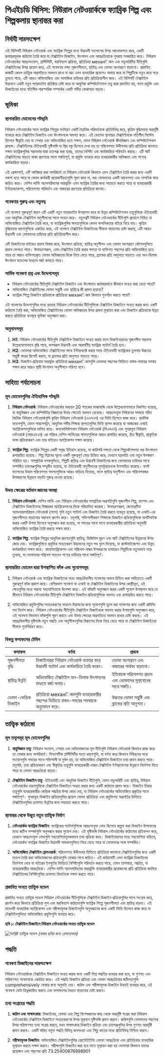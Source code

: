 # পিএইচডি থিসিস: নিউরাল নেটওয়ার্ককে ফ্যাব্রিক শিল্প এবং শিল্পকলায় স্থানান্তর করা

## নির্বাহী সারসংক্ষেপ

এই থিসিসটি নিউরাল নেটওয়ার্ক এবং ফ্যাব্রিক শিল্পের মধ্যে উদ্ভাবনী সংযোগের উপর আলোকপাত করে, একটি রূপান্তরমূলক কাঠামো তৈরি করে যা টেক্সটাইল ডিজাইন, উৎপাদন এবং আন্তঃক্রিয়াকে পুনরায় সংজ্ঞায়িত করে। নিউরাল নেটওয়ার্কের আন্তঃসংযোগ, প্লাস্টিসিটি, স্তরবিন্যাস প্রক্রিয়া, প্রতিক্রিয়া механিজম এবং মডুলারিটির নীতিগুলি টেক্সটাইলের উপর প্রয়োগ করে, এই গবেষণার লক্ষ্য সৃজনশীলতা, স্থায়িত্ব এবং ভোক্তা অংশগ্রহণ বাড়ানো। প্রস্তাবিত কাজটি কেবল তাত্ত্বিক অগ্রগতিতে অবদান রাখে না বরং এমন ব্যবহারিক প্রয়োগও অফার করে যা শিল্পটিকে নতুন করে গড়ে তুলতে পারে, এটি আরও অভিযোজিত এবং সামাজিক চাহিদার প্রতি প্রতিক্রিয়াশীল করে। এই থিসিসটি টেক্সটাইল উদ্ভাবনে একটি নতুন প্যারাডাইম প্রতিষ্ঠার চেষ্টা করে যা আধুনিক কম্পিউটেশনাল তত্ত্ব দ্বারা প্রভাবিত হয়, ফলে প্রযুক্তি এবং ডিজাইনের মধ্যে গতিশীল পারস্পরিক সম্পর্কের একটি গভীর বোঝাপড়া বাড়ায়।

## ভূমিকা

### স্থানান্তরিত ডোমেনের পটভূমি

নিউরাল নেটওয়ার্কের সাথে ফ্যাব্রিক শিল্পের সংমিশ্রণ একটি বৈপ্লবিক পরিবর্তনকে প্রতিনিধিত্ব করে, কৃত্রিম বুদ্ধিমত্তার অন্তর্দৃষ্টি ব্যবহার করে টেক্সটাইল ডিজাইন এবং উৎপাদনকে অবগত করে। এই ডোমেন স্থানান্তর টেক্সটাইলকে গতিশীল সিস্টেম হিসেবে স্বীকৃতি দেয় যা শেখার এবং অভিযোজিত হতে সক্ষম, যেমন নিউরাল নেটওয়ার্ক জীববিজ্ঞান এবং কম্পিউটেশনাল প্রসঙ্গে। টেক্সটাইলের ঐতিহ্যবাহী দৃষ্টিভঙ্গি যা স্থির বস্তু হিসেবে দেখা হয় তা পরিবেশগত উদ্দীপনার প্রতি প্রতিক্রিয়া জানাতে সক্ষম ফ্যাব্রিকগুলির সম্ভাবনার দ্বারা চ্যালেঞ্জ করা হচ্ছে, তাদের বৈশিষ্ট্য এবং কার্যকারিতা পরিবর্তন করছে। এটি স্মার্ট টেক্সটাইলের বাড়তে থাকা প্রবণতার সাথে সঙ্গতিপূর্ণ, যা প্রযুক্তি ব্যবহার করে ব্যবহারকারীর অভিজ্ঞতা এবং পণ্যের কার্যকারিতা বাড়ায়।

এই প্রেক্ষাপটে, এটি আবিষ্কার করা অপরিহার্য যে নিউরাল নেটওয়ার্ক কিভাবে এমন টেক্সটাইল তৈরি করার জন্য একটি নকশা হতে পারে যা কেবল কার্যকরী প্রয়োজনীয়তাগুলি পূরণ করে না, বরং ভোক্তাদের একটি আবেগগত এবং নান্দনিক স্তরে জড়িত করে। মেশিন লার্নিং অ্যালগরিদমের অন্তর্ভুক্তি এমন ফ্যাব্রিক তৈরির জন্য সহায়তা করতে পারে যা ব্যবহারকারী ইন্টারঅ্যাকশন, পরিবেশগত পরিবর্তন এবং বাজারের প্রবণতার প্রতিক্রিয়া জানায়।

### গবেষণার গুরুত্ব এবং নতুনত্ব

এই গবেষণা গুরুত্বপূর্ণ কারণ এটি একটি নতুন প্যারাডাইম উপস্থাপন করে যা উন্নত কম্পিউটেশনাল তত্ত্বগুলিকে ঐতিহ্যবাহী এবং আধুনিক টেক্সটাইল অনুশীলনের সাথে সংহত করে। নতুনত্বটি নিউরাল নেটওয়ার্কের নীতিগুলি প্রয়োগে নিহিত যা অভিযোজিত টেক্সটাইল তৈরি করে, যা ফ্যাব্রিকগুলির ক্ষমতাগুলিকে কেবল নান্দনিকতার বাইরে নিয়ে যায়। কৃত্রিম বুদ্ধিমত্তার ধারণাগুলিকে একত্রিত করে, এই গবেষণা টেক্সটাইল ডিজাইনের সীমানা বাড়ানোর চেষ্টা করছে, এটি আরও উদ্ভাবনী এবং ভোক্তাদের চাহিদার প্রতি প্রতিক্রিয়াশীল করে।

এটি ডিজাইনের বাইরেও প্রভাব বিস্তার করে, উৎপাদন প্রক্রিয়া, স্থায়িত্ব অনুশীলন এবং ভোক্তা অংশগ্রহণ কৌশলগুলিতে প্রভাব ফেলতে পারে। উদাহরণস্বরূপ, এমন টেক্সটাইল তৈরি করার ক্ষমতা যা ব্যক্তিগত পছন্দের প্রতি অভিযোজিত হতে পারে তা আরও ব্যক্তিগতকৃত ভোক্তা অভিজ্ঞতার দিকে নিয়ে যেতে পারে, ব্র্যান্ডের প্রতি আনুগত্য বাড়াতে এবং অন-ডিমান্ড উৎপাদন মডেলের মাধ্যমে বর্জ্য কমাতে পারে।

### সার্বিক গবেষণা প্রশ্ন এবং উদ্দেশ্যসমূহ

- নিউরাল নেটওয়ার্কের নীতিগুলি টেক্সটাইল ডিজাইন এবং উৎপাদনে কার্যকরভাবে কীভাবে সংহত করা যেতে পারে?
- অভিযোজিত টেক্সটাইলের ভোক্তা সন্তুষ্টি এবং স্থায়িত্বে কী প্রভাব রয়েছে?
- ফ্যাব্রিক শিল্পে ডিজাইন প্রক্রিয়াকে প্রতিক্রিয়া механিজম কিভাবে পুনর্গঠন করতে পারে?

এই গবেষণার উদ্দেশ্যগুলির মধ্যে রয়েছে নিউরাল নেটওয়ার্কের নীতিগুলিকে টেক্সটাইল ডিজাইনে সংহত করার জন্য একটি কাঠামো তৈরি করা, অভিযোজিত টেক্সটাইলের ভোক্তা অভিজ্ঞতার উপর প্রভাব মূল্যায়ন করা এবং ডিজাইন প্রক্রিয়াকে উন্নত করতে প্রতিক্রিয়া ব্যবস্থার ভূমিকা অনুসন্ধান করা।

### অনুমানসমূহ

1. **H1**: নিউরাল নেটওয়ার্কের নীতিগুলি টেক্সটাইল ডিজাইনে সংহত করার ফলে ডিজাইনারদের সৃজনশীল সম্ভাবনা উল্লেখযোগ্যভাবে বৃদ্ধি পাবে, ফলস্বরূপ উদ্ভাবনী এবং আকর্ষণীয় ফ্যাব্রিক প্যাটার্ন তৈরি হবে।
2. **H2**: ভোক্তারা অভিযোজিত টেক্সটাইলের সাথে ইন্টারঅ্যাক্ট করার সময় ঐতিহ্যবাহী ফ্যাব্রিকের তুলনায় উচ্চতর সন্তুষ্টি স্তরের রিপোর্ট করবে, যা ব্র্যান্ডের প্রতি আনুগত্য বাড়াতে পারে।
3. **H3**: ডিজাইন প্রক্রিয়ায় অন্তর্ভুক্ত প্রতিক্রিয়া механিজমগুলি ভোক্তার পছন্দের ভিত্তিতে বাস্তব-সময়ের সমন্বয় সক্ষম করে আরও স্থায়ী উৎপাদন অনুশীলনে পরিণত হবে।

## সাহিত্য পর্যালোচনা

### মূল ডোমেনগুলির ঐতিহাসিক পটভূমি

1. **নিউরাল নেটওয়ার্ক**: নিউরাল নেটওয়ার্কের অধ্যয়ন 20 শতকের মাঝামাঝি থেকে উল্লেখযোগ্যভাবে বিকশিত হয়েছে, যা স্নায়ুবিজ্ঞান এবং কম্পিউটার বিজ্ঞানের উভয় ক্ষেত্রেই অবদান রেখেছে। আন্তঃসংযুক্ত নিউরনের সমন্বয়ে গঠিত জৈবিক নিউরাল নেটওয়ার্কগুলি কৃত্রিম নিউরাল নেটওয়ার্ক (এএনএন) এর ভিত্তি হিসেবে কাজ করে। প্রথমিক মডেলগুলি, যেমন পারসেপট্রন, আধুনিক গভীর শিক্ষার স্থাপত্যগুলির ভিত্তি স্থাপন করেছে যা আজকের এআই অ্যাপ্লিকেশনগুলিকে চালিত করে। কনভোলিউশনাল নিউরাল নেটওয়ার্ক (সিএনএন) এবং পুনরাবৃত্ত নিউরাল নেটওয়ার্ক (আরএনএন) এর পরিচয় মেশিন লার্নিংয়ের ক্ষমতাগুলিকে আরও প্রসারিত করেছে, চিত্র স্বীকৃতি, প্রাকৃতিক ভাষা প্রক্রিয়াকরণ এবং তার বাইরেও অ্যাপ্লিকেশন সক্ষম করেছে।

2. **ফ্যাব্রিক শিল্প**: ফ্যাব্রিক শিল্পের একটি সমৃদ্ধ ইতিহাস রয়েছে, যা কারিগরি দক্ষতা থেকে শিল্পকৌশলগত ভর উৎপাদনে রূপান্তরিত হয়েছে। শিল্প বিপ্লবের সূচনা একটি গুরুত্বপূর্ণ মোড় চিহ্নিত করে, যেখানে যন্ত্রপাতি এবং নতুন উপকরণ পরিচিত হয়। সাম্প্রতিক দশকগুলিতে, শিল্পটি স্থায়িত্ব এবং উদ্ভাবনী ডিজাইনের জন্য ভোক্তাদের চাহিদার সাথে সম্পর্কিত চ্যালেঞ্জগুলির সম্মুখীন হয়েছে, যা ঐতিহ্যবাহী অনুশীলনের পুনর্মূল্যায়নকে উত্সাহিত করেছে। ফাস্ট ফ্যাশনের উত্থান পরিবেশগত সমস্যাগুলিকে আরও বাড়িয়ে দিয়েছে, ফলে স্থায়িত্ব অনুশীলন এবং পরিবেশবান্ধব উপকরণের উন্নয়নে বাড়তি গুরুত্ব দেওয়া হয়েছে।

### উভয় ক্ষেত্রের বর্তমান জ্ঞানের অবস্থা

1. **নিউরাল নেটওয়ার্ক**: মেশিন লার্নিং এবং নিউরাল নেটওয়ার্কের সাম্প্রতিক অগ্রগতিগুলি সৃজনশীল শিল্প, ফ্যাশন এবং টেক্সটাইল ডিজাইনসহ বিস্ময়কর অ্যাপ্লিকেশনের দিকে পরিচালিত করেছে। উদাহরণস্বরূপ, জেনারেটিভ অ্যাডভারসারিয়াল নেটওয়ার্ক (গ্যান) গুলি নতুন প্যাটার্ন এবং ডিজাইন তৈরি করতে ব্যবহৃত হয়েছে, যা এআই-এর সৃজনশীলতা বাড়ানোর সম্ভাবনা প্রদর্শন করে। তদুপরি, শক্তিশালীকরণ শিক্ষাকে ডিজাইন প্রক্রিয়াগুলিকে অপটিমাইজ করার একটি উপায় হিসেবে অনুসন্ধান করা হয়েছে, যা সময়ের সাথে সাথে ব্যবহারকারীর প্রতিক্রিয়া অনুযায়ী অভিযোজিত ফ্যাব্রিক তৈরি করতে সক্ষম করে।

2. **ফ্যাব্রিক শিল্প**: ফ্যাব্রিক শিল্পের আধুনিক প্রবণতাগুলি স্থায়িত্ব, ডিজিটাল মুদ্রণ এবং স্মার্ট টেক্সটাইলের উন্নয়নের উপর জোর দেয়। ফ্যাব্রিকগুলিতে প্রযুক্তির সংহতকরণ উদ্ভাবনের নতুন পথ খুলে দিয়েছে, যা কাস্টমাইজেশন এবং উন্নত কার্যকারিতা সক্ষম করে। বায়োফ্যাব্রিকেশন এবং পরিবেশ-বান্ধব উপকরণের ব্যবহারও শিল্পটিকে নতুনভাবে গড়ে তুলছে, যা ভোক্তাদের পরিবেশ সচেতন পণ্যের চাহিদার সাথে সঙ্গতিপূর্ণ।

### স্থানান্তরিত ডোমেন দ্বারা উপস্থাপিত ফাঁক এবং সুযোগসমূহ

1. নিউরাল নেটওয়ার্ক এবং ফ্যাব্রিক ডিজাইনের মধ্যে আন্তঃবিভাগীয় গবেষণার অভাব চিহ্নিত করা সাহিত্যতে একটি গুরুত্বপূর্ণ ফাঁক প্রকাশ করে। বেশিরভাগ গবেষণা বা এআই বা টেক্সটাইল ডিজাইনের উপর কেন্দ্রীভূত, এই ক্ষেত্রগুলির মধ্যে সম্ভাব্য সহযোগিতাকে উপেক্ষা করে। এই ফাঁকটি অনুসন্ধান করার একটি সুযোগ উপস্থাপন করে যে কীভাবে নিউরাল নেটওয়ার্কের নীতিগুলি টেক্সটাইল ডিজাইন প্রক্রিয়াগুলিকে অবগত এবং রূপান্তরিত করতে পারে।

2. অভিযোজিত প্রযুক্তিগুলির সংহতকরণের মাধ্যমে উদ্ভাবনের জন্য সুযোগগুলি তুলে ধরা গবেষণার জন্য একটি প্রমিসিং পথ নির্দেশ করে। নিউরাল নেটওয়ার্কের নীতিগুলি টেক্সটাইল ডিজাইনকে অবগত করার উপায়গুলি অনুসন্ধান করে, এই গবেষণা বিদ্যমান ফাঁকগুলি পূরণ করতে এবং উভয় ক্ষেত্রের অগ্রগতিতে অবদান রাখার চেষ্টা করছে। এই আন্তঃবিভাগীয় দৃষ্টিভঙ্গি নতুন পদ্ধতি এবং অনুশীলনগুলির বিকাশের দিকে নিয়ে যেতে পারে যা টেক্সটাইল ডিজাইনের সীমানা পুনর্নির্ধারণ করে।

### বিকল্প ফলাফলের টেবিল

| ফলাফল | বর্ণনা | প্রভাব |
|---------|-------------|--------------|
| সৃজনশীলতা বৃদ্ধি | ডিজাইনাররা নিউরাল নেটওয়ার্ক ব্যবহার করে উদ্ভাবনী প্যাটার্ন এবং কার্যকারিতা তৈরি করেন। | ভোক্তা অংশগ্রহণ এবং বাজারের পার্থক্য বাড়ানো। |
| স্থায়িত্ব উন্নতি | অভিযোজিত টেক্সটাইল অন-ডিমান্ড উৎপাদনের মাধ্যমে বর্জ্য কমায়। | ইতিবাচক পরিবেশগত প্রভাব এবং ভোক্তাদের মূল্যবোধের সাথে সঙ্গতি। |
| ভোক্তা-কেন্দ্রিক ডিজাইন | প্রতিক্রিয়া механিজমগুলি ব্যবহারকারীর পছন্দের ভিত্তিতে বাস্তব-সময়ের সমন্বয়কে অনুমোদন করে। | উচ্চতর ভোক্তা সন্তুষ্টি এবং ব্র্যান্ডের প্রতি আনুগত্য। |

## তাত্ত্বিক কাঠামো

### মূল তত্ত্বসমূহ মূল ডোমেনগুলির

1. **স্নায়ুবিজ্ঞান তত্ত্ব**: নিউরাল সংযোগ, শেখার এবং অভিযোজনের মূল নীতিগুলি নিউরাল নেটওয়ার্ক কিভাবে কাজ করে তা বোঝার জন্য অপরিহার্য। সিন্যাপটিক প্লাস্টিসিটির মতো ধারণাগুলি, যা বর্ণনা করে কিভাবে নিউরনের মধ্যে সংযোগগুলি সময়ের সাথে শক্তিশালী বা দুর্বল হয়, তা অভিযোজিত টেক্সটাইল ডিজাইনে তথ্য প্রদান করতে পারে। তদুপরি, তথ্য প্রক্রিয়াকরণ এবং স্বীকৃতির তত্ত্বগুলি ব্যবহারকারী-বান্ধব টেক্সটাইল ইন্টারফেসের উন্নয়নে নির্দেশনা দিতে পারে যা ভোক্তা আন্তঃক্রিয়া বাড়ায়।

2. **টেক্সটাইল ডিজাইন তত্ত্ব**: ঐতিহ্যবাহী এবং আধুনিক ডিজাইন নীতিগুলি, যেমন মডুলারিটি এবং স্থায়িত্ব, নিউরাল নেটওয়ার্কের ধারণাগুলিকে টেক্সটাইল ডিজাইনে সংহত করার জন্য একটি কাঠামো প্রদান করে। ডিজাইন চিন্তার তত্ত্বগুলি ব্যবহারকারীর কেন্দ্রিক পদ্ধতির উপর জোর দেয়, যা নিউরাল নেটওয়ার্কের অভিযোজিত প্রকৃতির সাথে সঙ্গতিপূর্ণ। পুনরাবৃত্ত ডিজাইন প্রক্রিয়াগুলির প্রয়োগ ভোক্তা প্রতিক্রিয়া এবং প্রযুক্তিগত অগ্রগতির ভিত্তিতে টেক্সটাইলগুলির ক্রমাগত উন্নতির জন্য সহায়তা করতে পারে।

### স্থানান্তর থেকে উদ্ভূত নতুন তাত্ত্বিক নির্মাণ

1. **নেটওয়ার্কড ফ্যাব্রিক ডিজাইন**: ফ্যাব্রিকের প্যাটার্নগুলিকে আন্তঃসংযুক্ত নোড হিসেবে কল্পনা করা ডিজাইন উপাদানের মধ্যে জটিল সম্পর্কগুলি অনুসন্ধান করার সুযোগ দেয়। এই দৃষ্টিভঙ্গি নিউরাল নেটওয়ার্কের কাঠামোর প্রতিফলন করে, যেখানে আন্তঃসংযুক্ত নোডগুলি সহযোগিতামূলকভাবে তথ্য প্রক্রিয়া করে। ডিজাইনারদের মধ্যে সহযোগিতা বাড়িয়ে, নেটওয়ার্কড ফ্যাব্রিক ডিজাইন উদ্ভাবনী সমাধানগুলিতে নিয়ে যেতে পারে যা ভোক্তাদের সঙ্গে সম্পর্কিত।

2. **অভিযোজিত টেক্সটাইল ফ্রেমওয়ার্ক**: পরিবেশগত উদ্দীপনার ভিত্তিতে প্রতিক্রিয়া জানানো টেক্সটাইলগুলির জন্য একটি মডেল তৈরি করা অভিযোজনের প্রক্রিয়াগুলি বোঝার সাথে জড়িত। এই কাঠামোটি এমন ফ্যাব্রিক ডিজাইনের নির্দেশনা দেবে যা বাইরের ইনপুটের ভিত্তিতে বৈশিষ্ট্যগুলি পরিবর্তন করতে পারে, যেমন তাপমাত্রা, আর্দ্রতা, বা ব্যবহারকারীর আন্তঃক্রিয়া। মেশিন লার্নিং অ্যালগরিদমের অন্তর্ভুক্তি ব্যবহারকারীর প্রয়োজনের প্রতি প্রতিক্রিয়া জানিয়ে টেক্সটাইলের বৈশিষ্ট্যগুলির ক্রমাগত বিবর্তনকে সক্ষম করতে পারে।

### প্রস্তাবিত সংহত তাত্ত্বিক মডেল

প্রস্তাবিত সংহত তাত্ত্বিক মডেল নিউরাল নেটওয়ার্কের নীতিগুলিকে টেক্সটাইল ডিজাইন প্রক্রিয়াগুলির সাথে সংশ্লেষ করে, প্রদর্শন করে কিভাবে প্রতিক্রিয়া লুপ এবং স্তরবিন্যাস কাঠামোগুলি ফ্যাব্রিক শিল্পে সৃজনশীলতা এবং স্থায়িত্ব বাড়ায়। এই মডেলটি ব্যবহারিক অ্যাপ্লিকেশন এবং পরীক্ষামূলক ডিজাইনগুলি অনুসন্ধানের জন্য একটি ভিত্তি হিসেবে কাজ করে যা টেক্সটাইলগুলিতে অভিযোজিত প্রযুক্তিগুলি ব্যবহার করে।

**ছবি ১: টেক্সটাইল ডিজাইনে নিউরাল নেটওয়ার্কের সংহত তাত্ত্বিক মডেল**

![সংশ্লিষ্ট তাত্ত্বিক মডেল](https://via.placeholder.com/400) *(বাস্তব ছবির জন্য প্লেসহোল্ডার)*

## পদ্ধতি

### গবেষণা ডিজাইনের সারসংক্ষেপ

নিউরাল নেটওয়ার্ককে টেক্সটাইল ডিজাইনে সংহত করার জন্য একটি মিশ্র পদ্ধতির ব্যবহার করা হবে, যা গুণগত এবং পরিমাণগত গবেষণাকে একত্রিত করে। এই পদ্ধতি ডিজাইন প্রক্রিয়া এবং ভোক্তা আন্তঃক্রিয়ার জটিলতাগুলি comprehensively বোঝার জন্য অনুমতি দেয়। জরিপ এবং পরীক্ষামূলক ডিজাইন উভয়ই ব্যবহার করে, এই গবেষণা ডেটা ত্রিভুজায়িত করতে এবং ফলাফলের বৈধতা বাড়ানোর চেষ্টা করবে।

### তথ্য সংগ্রহের পদ্ধতি

1. **জরিপ এবং সাক্ষাৎকার**: ডিজাইনার, ভোক্তা এবং শিল্প বিশেষজ্ঞদের কাছ থেকে অন্তর্দৃষ্টি সংগ্রহ করা নিউরাল নেটওয়ার্কের টেক্সটাইল ডিজাইনে সংহতকরণের উপর মূল্যবান দৃষ্টিভঙ্গি প্রদান করবে। জরিপগুলি ভোক্তাদের পছন্দের উপর পরিমাণগত তথ্য সংগ্রহ করবে, যখন সাক্ষাৎকার ডিজাইন প্রক্রিয়া এবং চ্যালেঞ্জগুলির উপর গুণগত অন্তর্দৃষ্টি প্রদান করবে। একটি স্তরিত নমুনা পদ্ধতি বিভিন্ন জনসংখ্যা এবং শিল্প খাতের মধ্যে প্রতিনিধিত্ব নিশ্চিত করবে।

2. **পরীক্ষামূলক ডিজাইন**: অভিযোজিত টেক্সটাইলগুলির প্রোটোটাইপিং ভোক্তা আন্তঃক্রিয়া এবং প্রতিক্রিয়ার ব্যবহারিক মূল্যায়ন করতে সক্ষম করবে। পরীক্ষাগুলি ডিজাইন করা হবে যাতে মূল্যায়ন করা হয় ভোক্তারা কিভাবে তাদের প্রয়োজন এবং পছন্দের প্রতি 73.25400876998901